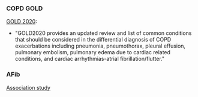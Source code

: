 
### COPD GOLD ###
[GOLD 2020](https://journal.copdfoundation.org/jcopdf/id/1268/Journal-ClubCOPD2020-Update-Global-Initiative-for-Chronic-Obstructive-Lung-Disease-2020-Report-and-the-Journal-of-the-COPD-Foundation-Special-Edition-Moving-to-a-New-Definition-for-COPD-COPDGene-2019):

- "GOLD2020 provides an updated review and list of common conditions that should be considered in the differential diagnosis of COPD exacerbations including
pneumonia, pneumothorax, pleural effusion, pulmonary embolism, pulmonary edema due to cardiac related conditions, and cardiac arrhythmias-atrial fibrillation/flutter."

### AFib ###
[Association study](https://www.ncbi.nlm.nih.gov/pmc/articles/PMC6436530/pdf/nihms-1009092.pdf)
